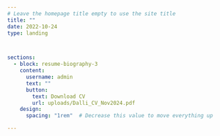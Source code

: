 ```yaml
---
# Leave the homepage title empty to use the site title
title: ""
date: 2022-10-24
type: landing



sections:
  - block: resume-biography-3
    content:
      username: admin
      text: ""
      button:
        text: Download CV
        url: uploads/Dalli_CV_Nov2024.pdf
    design:
      spacing: "1rem"  # Decrease this value to move everything up

---
```

